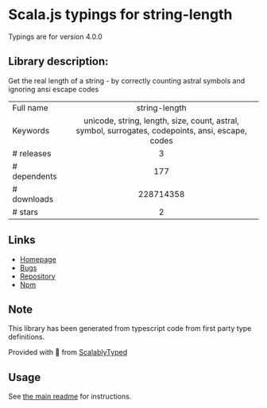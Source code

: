 
# Scala.js typings for string-length

Typings are for version 4.0.0

## Library description:
Get the real length of a string - by correctly counting astral symbols and ignoring ansi escape codes

|                    |                 |
| ------------------ | :-------------: |
| Full name          | string-length |
| Keywords           | unicode, string, length, size, count, astral, symbol, surrogates, codepoints, ansi, escape, codes |
| # releases         | 3 |
| # dependents       | 177 |
| # downloads        | 228714358 |
| # stars            | 2 |

## Links
- [Homepage](https://github.com/sindresorhus/string-length#readme)
- [Bugs](https://github.com/sindresorhus/string-length/issues)
- [Repository](https://github.com/sindresorhus/string-length)
- [Npm](https://www.npmjs.com/package/string-length)
    


## Note
This library has been generated from typescript code from first party type definitions.

Provided with :purple_heart: from [ScalablyTyped](https://github.com/oyvindberg/ScalablyTyped)

## Usage
See [the main readme](../../readme.md) for instructions.


